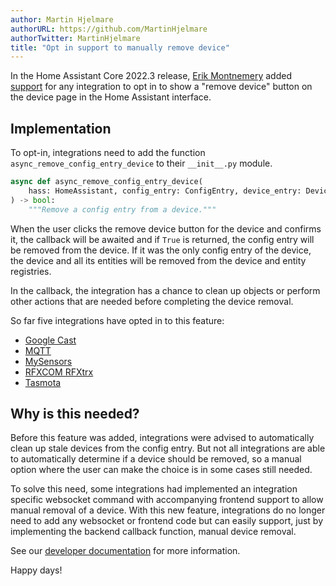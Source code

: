 ```yaml
---
author: Martin Hjelmare
authorURL: https://github.com/MartinHjelmare
authorTwitter: MartinHjelmare
title: "Opt in support to manually remove device"
---
```


In the Home Assistant Core 2022.3 release, [Erik Montnemery](https://github.com/emontnemery) added [support](https://github.com/home-assistant/core/pull/66188) for any integration to opt in to show a "remove device" button on the device page in the Home Assistant interface.

## Implementation

To opt-in, integrations need to add the function `async_remove_config_entry_device` to their `__init__.py` module.

```py
async def async_remove_config_entry_device(
    hass: HomeAssistant, config_entry: ConfigEntry, device_entry: DeviceEntry
) -> bool:
    """Remove a config entry from a device."""
```

When the user clicks the remove device button for the device and confirms it, the callback will be awaited and if `True` is returned, the config entry will be removed from the device. If it was the only config entry of the device, the device and all its entities will be removed from the device and entity registries.

In the callback, the integration has a chance to clean up objects or perform other actions that are needed before completing the device removal.

So far five integrations have opted in to this feature:

- [Google Cast](https://github.com/home-assistant/core/pull/66808)
- [MQTT](https://github.com/home-assistant/core/pull/66766)
- [MySensors](https://github.com/home-assistant/core/pull/67128)
- [RFXCOM RFXtrx](https://github.com/home-assistant/core/pull/58252)
- [Tasmota](https://github.com/home-assistant/core/pull/66811)

## Why is this needed?

Before this feature was added, integrations were advised to automatically clean up stale devices from the config entry. But not all integrations are able to automatically determine if a device should be removed, so a manual option where the user can make the choice is in some cases still needed.

To solve this need, some integrations had implemented an integration specific websocket command with accompanying frontend support to allow manual removal of a device. With this new feature, integrations do no longer need to add any websocket or frontend code but can easily support, just by implementing the backend callback function, manual device removal.

See our [developer documentation](/docs/device_registry_index#removing-devices) for more information.

Happy days!
